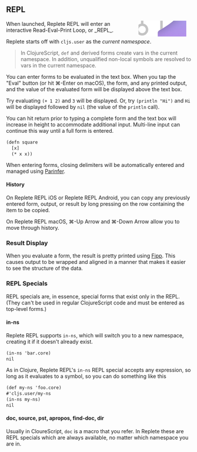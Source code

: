 ## REPL

<img width="130" align="right" style="margin: 0ex 1em" src="img/repl.jpg">
When launched, Replete REPL will enter an interactive Read-Eval-Print Loop, or _REPL_.

Replete starts off with `cljs.user` as the _current namespace_. 

> In ClojureScript, `def` and derived forms create vars in the current namespace. In addition, unqualified non-local symbols are resolved to vars in the current namespace.

You can enter forms to be evaluated in the text box. When you tap the "Eval" button (or hit ⌘-Enter on macOS), the form, and any printed output, and the value of the evaluated form will be displayed above the text box.


Try evaluating `(+ 1 2)` and `3` will be displayed. Or, try `(println "Hi")` and `Hi` will be displayed followed by `nil` (the value of the `println` call).

You can hit return prior to typing a complete form and the text box will increase in height to accommodate additional input. Multi-line input can continue this way until a full form is entered.

```clojure-repl
(defn square
  [x]
  (* x x))
```

When entering forms, closing delimiters will be automatically entered and managed using [Parinfer](https://shaunlebron.github.io/parinfer/). 

#### History

On Replete REPL iOS or Replete REPL Android, you can copy any previously entered form, output, or result by long pressing on the row containing the item to be copied.

On Replete REPL macOS, ⌘-Up Arrow and ⌘-Down Arrow allow you to move through history.

### Result Display

When you evaluate a form, the result is pretty printed using [Fipp](https://github.com/brandonbloom/fipp). This causes output to be wrapped and aligned in a manner that makes it easier to see the structure of the data.

### REPL Specials

REPL specials are, in essence, special forms that exist only in the REPL. (They can't be used in regular ClojureScript code and must be entered as top-level forms.)

#### in-ns 

Replete REPL supports `in-ns`, which will switch you to a new namespace, creating it if it doesn't already exist.

```clojure-repl
(in-ns 'bar.core)
nil
```

As in Clojure, Replete REPL's `in-ns` REPL special accepts any expression, so long as it evaluates to a symbol, so you can do something like this

```clojure-repl
(def my-ns 'foo.core)
#'cljs.user/my-ns
(in-ns my-ns)
nil
```

#### doc, source, pst, apropos, find-doc, dir

Usually in CloureScript, `doc` is a macro that you refer. In Replete these are REPL specials which are always available, no matter which namespace you are in.
